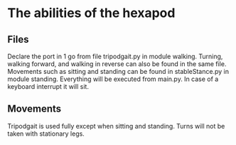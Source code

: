 # The abilities of the hexapod

## Files
Declare the port in 1 go from file tripodgait.py in module walking. Turning, walking forward, and walking in reverse can also be found in the same file. Movements such as sitting and standing can be found in stableStance.py in module standing. Everything will be executed from main.py. In case of a keyboard interrupt it will sit.

## Movements
Tripodgait is used fully except when sitting and standing. Turns will not be taken with stationary legs.

